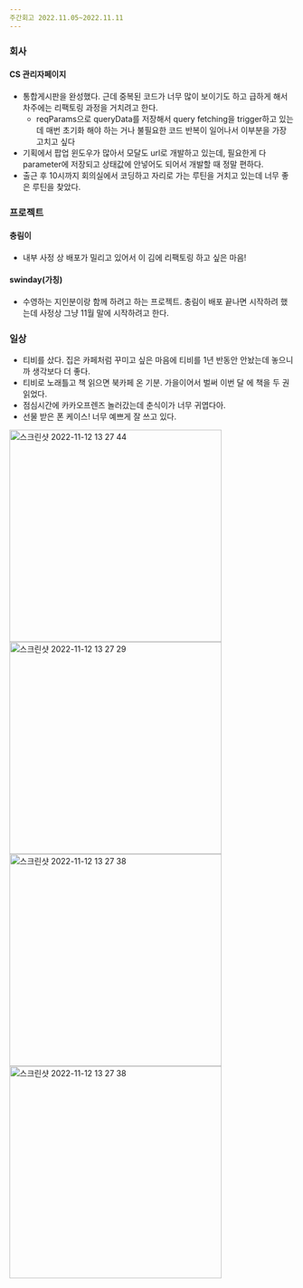 ```yaml
---
주간회고 2022.11.05~2022.11.11
---
```


### 회사
#### CS 관리자페이지
- 통합게시판을 완성했다. 근데 중복된 코드가 너무 많이 보이기도 하고 급하게 해서 차주에는 리팩토링 과정을 거치려고 한다. 
  - reqParams으로 queryData를 저장해서 query fetching을 trigger하고 있는데 매번 초기화 해야 하는 거나 불필요한 코드 반복이 일어나서 이부분을 가장 고치고 싶다  
- 기획에서 팝업 윈도우가 많아서 모달도 url로 개발하고 있는데, 필요한게 다 parameter에 저장되고 상태값에 안넣어도 되어서 개발할 때 정말 편하다.
- 출근 후 10시까지 회의실에서 코딩하고 자리로 가는 루틴을 거치고 있는데 너무 좋은 루틴을 찾았다.

### 프로젝트
#### 충림이
- 내부 사정 상 배포가 밀리고 있어서 이 김에 리팩토링 하고 싶은 마음!
#### swinday(가칭)
- 수영하는 지인분이랑 함께 하려고 하는 프로젝트. 충림이 배포 끝나면 시작하려 했는데 사정상 그냥 11월 말에 시작하려고 한다.

### 일상
- 티비를 샀다. 집은 카페처럼 꾸미고 싶은 마음에 티비를 1년 반동안 안놨는데 놓으니까 생각보다 더 좋다.
- 티비로 노래틀고 책 읽으면 북카페 온 기분. 가을이어서 벌써 이번 달 에 책을 두 권 읽었다.
- 점심시간에 카카오프렌즈 놀러갔는데 춘식이가 너무 귀엽다아.
- 선물 받은 폰 케이스! 너무 예쁘게 잘 쓰고 있다.
<img width="375" alt="스크린샷 2022-11-12 13 27 44" src="https://user-images.githubusercontent.com/38103082/201457007-709fe319-d4b4-41de-b837-5d480a467602.png">
<img width="375" alt="스크린샷 2022-11-12 13 27 29" src="https://user-images.githubusercontent.com/38103082/201457005-6fe3db22-6a08-4831-9266-16d88ffb1b0a.png">
<img width="375" alt="스크린샷 2022-11-12 13 27 38" src="https://user-images.githubusercontent.com/38103082/201457002-701e75f7-9798-445f-852e-0c1db2aa04cf.png">
<img width="375" alt="스크린샷 2022-11-12 13 27 38" src="https://user-images.githubusercontent.com/38103082/201456973-21c8a48f-ed9b-4476-abd6-5e725024a922.JPG">

